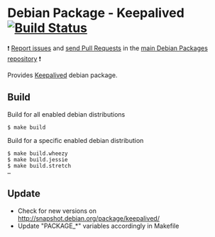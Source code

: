 # Debian Package - Keepalived [![Build Status](https://travis-ci.org/manala/debian-package-keepalived.svg?branch=master)](https://travis-ci.org/manala/debian-package-keepalived)

:exclamation: [Report issues](https://github.com/manala/debian-packages/issues) and [send Pull Requests](https://github.com/manala/debian-packages/pulls) in the [main Debian Packages repository](https://github.com/manala/debian-packages) :exclamation:

Provides [Keepalived](http://www.keepalived.org/) debian package.

## Build

Build for all enabled debian distributions

```
$ make build
```

Build for a specific enabled debian distribution

```
$ make build.wheezy
$ make build.jessie
$ make build.stretch
…
```

## Update

* Check for new versions on http://snapshot.debian.org/package/keepalived/
* Update "PACKAGE_*" variables accordingly in Makefile
